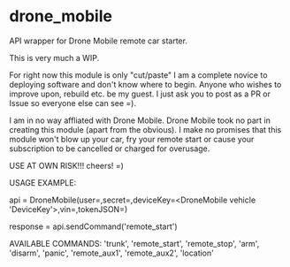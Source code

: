 # drone_mobile
API wrapper for Drone Mobile remote car starter.


This is very much a WIP. 

For right now this module is only "cut/paste" I am a complete novice to deploying software and don't know where to begin. 
Anyone who wishes to improve upon, rebuild etc. be my guest. I just ask you to post as a PR or Issue so everyone else can see =). 


I am in no way affliated with Drone Mobile. Drone Mobile took no part in creating this module (apart from the obvious).
I make no promises that this module won't blow up your car, fry your remote start or cause your subscription to be cancelled or charged for overusage.

USE AT OWN RISK!!!
cheers! =) 


USAGE EXAMPLE:

api = DroneMobile(user=<username>,secret=<password>,deviceKey=<DroneMobile vehicle 'DeviceKey'>,vin=<vehicle VIN>,tokenJSON=<location to tokens file>)
  
response = api.sendCommand('remote_start')

AVAILABLE COMMANDS: 
    'trunk',
    'remote_start',
    'remote_stop',
    'arm',
    'disarm',
    'panic',
    'remote_aux1',
    'remote_aux2',
    'location'

